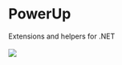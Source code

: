 # PowerUp
Extensions and helpers for .NET
<br>
<br>
<img src="https://ci.appveyor.com/api/projects/status/github/luty81/powerup?retina=true"></img>
